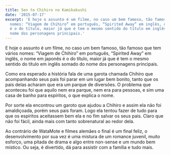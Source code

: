 ```yaml
---
title: Sen to Chihiro no Kamikakushi
date: '2015-07-17'
excerpt: 'E hoje o assunto é um filme, no caso um bem famoso, tão famoso que tem vários
  nomes: “Viagem de Chihiro” em português, “Spirited Away” em inglês, o nome em japonês
  é o do título, maior já que é tem o mesmo sentido do título em inglês somado do
  nome dos personagens principais.'
---
```




E hoje o assunto é um filme, no caso um bem famoso, tão famoso que tem
vários nomes: “Viagem de Chihiro” em português, “Spirited Away” em
inglês, o nome em japonês é o do título, maior já que é tem o mesmo
sentido do título em inglês somado do nome dos personagens principais.

Como era esperado a história fala de uma garota chamada Chihiro que
acompanhando seus pais foi parar em um lugar bem bonito, tanto que os
pais delas acharam que era um parque de diversões. O problema que
aconteceu foi que aquilo nem era parque, nem era para pessoas, e sim uma
casa de banho para espíritos, o que explica o nome.

Por sorte ela encontrou um garoto que ajudou a Chihiro e assim ela não
foi amaldiçoada, porém seus pais foram. Logo ela tentou fazer de tudo
para que os espíritos aceitassem bem ela e no fim salvar os seus pais.
Claro que não foi fácil, ainda mais com tanto sobrenatural ao redor
dela.

Ao contrário de WataMote e filmes alemães o final é um final feliz, o
desenvolvimento por sua vez é uma mistura de um romance juvenil, muito
esforço, uma pitada de drama e algo entre non-sense e um mundo bem
místico. Ou seja, é divertido, dá para assistir com a família e tudo
mais.


